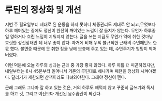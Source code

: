 # 루틴의 정상화 및 개선

저번 주 월요일부터 제대로 된 운동을 하지 못하니 체중관리도 제대로 안 되고,무엇보다 하루 깨어있는 중에도 정신이 완전히 깨어있는 느낌이 잘 들지가 않는다.
무언가 하루종일 멍하거나 흐린 느낌이 지워지지 않는다. 글을 쓰는 지금도 무언가 약에 취한 것마냥 흐릿한 정신상태인 데 너무 좋지 않다.
과거에 비해 무척 불규칙한 근래의 수면패턴도 한 몫 했다. 불면증 때문에 못 취한 잠을 낮에 보충해 주고 있는 데, 수면주기가 엉망이 되어버렸다.

이런 덕분에 오늘 하루의 성과는 근래 중 가장 좋지 않았다.
하루 이틀 더 피곤하겠지만, 내일부터는 6시 45분부터 일어나서 기존의 루틴대로 해나가며 패턴을 정상화 시켜야겠다.
달리기가 제한되면 산책이라도 다녀와야한다. 그래야 정신이 깬다.

근래 그래도 그나마 잘 하고 있는 것은, 거의 하루도 빼먹지 않고 꾸준히 글쓰기와 독서를 하고 것, 그리고 이전보다 개선된 음주습관이 되겠다.
